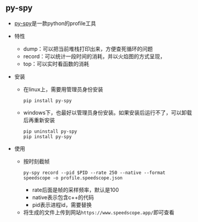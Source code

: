 ## py-spy
* [py-spy](https://github.com/benfred/py-spy)是一款python的profile工具

* 特性
    * dump：可以把当前堆栈打印出来，方便查死循环的问题
    * record：可以统计一段时间的消耗，并以火焰图的方式呈现，
    * top：可以实时看函数的消耗

* 安装
  * 在linux上，需要用管理员身份安装
    ~~~
    pip install py-spy
    ~~~

  * windows下，也最好以管理员身份安装。如果安装后运行不了，可以卸载后再重新安装
    ~~~
    pip uninstall py-spy
    pip install py-spy
    ~~~

* 使用
  * 按时刻截帧
    ~~~
    py-spy record --pid $PID --rate 250 --native --format speedscope -o profile.speedscope.json
    ~~~
    * rate后面是帧的采样频率，默认是100
    * native表示包含c++的代码
    * pid表示进程id，需要替换
  * 将生成的文件上传到网站`https://www.speedscope.app/`即可查看